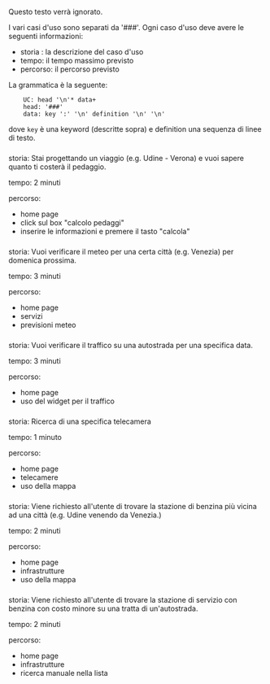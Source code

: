 Questo testo verrà ignorato.

I vari casi d'uso sono separati da '###'. Ogni caso d'uso deve avere le
seguenti informazioni:

 - storia : la descrizione del caso d'uso
 - tempo: il tempo massimo previsto
 - percorso: il percorso previsto

La grammatica è la seguente:
```
	UC: head '\n'* data+
	head: '###'
	data: key ':' '\n' definition '\n' '\n'
```
dove `key` è una keyword (descritte sopra) e definition una sequenza
di linee di testo.

###

storia:
Stai progettando un viaggio (e.g. Udine - Verona) e vuoi sapere quanto
ti costerà il pedaggio.

tempo:
2 minuti

percorso:
 - home page
 - click sul box "calcolo pedaggi"
 - inserire le informazioni e premere il tasto "calcola"

###

storia:
Vuoi verificare il meteo per una certa città (e.g. Venezia) per domenica
prossima.

tempo:
3 minuti

percorso:
 - home page
 - servizi
 - previsioni meteo

###

storia:
Vuoi verificare il traffico su una autostrada per una specifica data.

tempo:
3 minuti

percorso:
 - home page
 - uso del widget per il traffico

###

storia:
Ricerca di una specifica telecamera

tempo: 
1 minuto

percorso:
 - home page
 - telecamere
 - uso della mappa

###

storia:
Viene richiesto all'utente di trovare la stazione di benzina più vicina
ad una città (e.g. Udine venendo da Venezia.)

tempo:
2 minuti

percorso:
 - home page
 - infrastrutture
 - uso della mappa

###

storia:
Viene richiesto all'utente di trovare la stazione di servizio con benzina
con costo minore su una tratta di un'autostrada.

tempo:
2 minuti

percorso:
 - home page
 - infrastrutture
 - ricerca manuale nella lista

